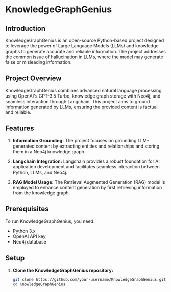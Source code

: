 # KnowledgeGraphGenius

## Introduction

KnowledgeGraphGenius is an open-source Python-based project designed to leverage the power of Large Language Models (LLMs) and knowledge graphs to generate accurate and reliable information. The project addresses the common issue of hallucination in LLMs, where the model may generate false or misleading information.

## Project Overview

KnowledgeGraphGenius combines advanced natural language processing using OpenAI's GPT-3.5 Turbo, knowledge graph storage with Neo4j, and seamless interaction through Langchain. This project aims to ground information generated by LLMs, ensuring the provided content is factual and reliable.

## Features

1. **Information Grounding:** The project focuses on grounding LLM-generated content by extracting entities and relationships and storing them in a Neo4j knowledge graph.

2. **Langchain Integration:** Langchain provides a robust foundation for AI application development and facilitates seamless interaction between Python, LLMs, and Neo4j.

3. **RAG Model Usage:** The Retrieval Augmented Generation (RAG) model is employed to enhance content generation by first retrieving information from the knowledge graph.

## Prerequisites

To run KnowledgeGraphGenius, you need:

- Python 3.x
- OpenAI API key
- Neo4j database

## Setup

1. **Clone the KnowledgeGraphGenius repository:**

   ```bash
   git clone https://github.com/your-username/KnowledgeGraphGenius.git
   cd KnowledgeGraphGenius

